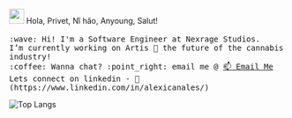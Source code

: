 <p>
  <img src="https://user-images.githubusercontent.com/5679180/79618120-0daffb80-80be-11ea-819e-d2b0fa904d07.gif" width="27px">
    Hola, Privet, Nǐ hǎo, Anyoung, Salut!
  <br><br>
  <samp>
    :wave: Hi! I'm a Software Engineer at Nexrage Studios.
    <br>I’m currently working on Artis 🌱 the future of the cannabis industry!
    <br>:coffee: Wanna chat? :point_right: email me @ <a href="mailto:alexi.canales@mavs.uta.edu?subject=Mail from Github">📫 Email Me</a>  
    <br>Lets connect on linkedin - 🔗  (https://www.linkedin.com/in/alexicanales/)
  </samp>
  </p>

![Top Langs](https://github-readme-stats.vercel.app/api/top-langs?username=acanalez&hide=html,css&langs_count=20&theme=radical&layout=compact)

<!--
**aCanalez/aCanalez** is a ✨ _special_ ✨ repository because its `README.md` (this file) appears on your GitHub profile.

Here are some ideas to get you started:

- 🔭 I’m currently working on ...
- 🌱 I’m currently learning ...
- 👯 I’m looking to collaborate on ...
- 🤔 I’m looking for help with ...
- 💬 Ask me about ...
- 📫 How to reach me: ...
- 😄 Pronouns: ...
- ⚡ Fun fact: ...
-->

